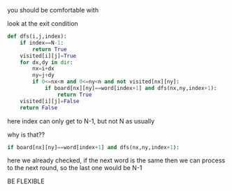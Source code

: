 you should be comfortable with 

look at the exit condition


```python
def dfs(i,j,index):
    if index==N-1:
        return True 
    visited[i][j]=True
    for dx,dy in dir:
        nx=i+dx
        ny=j+dy
        if 0<=nx<m and 0<=ny<n and not visited[nx][ny]:
            if board[nx][ny]==word[index+1] and dfs(nx,ny,index+1):
                return True 
    visited[i][j]=False
    return False

```

here index can only get to N-1, but not N as usually

why is that??

```python
if board[nx][ny]==word[index+1] and dfs(nx,ny,index+1):
```

here we already checked, if the next word is the same then we can process to the next round, so the last one would be N-1

BE FLEXIBLE
